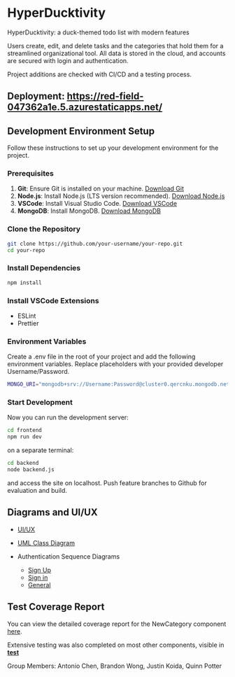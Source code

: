 # HyperDucktivity

HyperDucktivity: a duck-themed todo list with modern features

Users create, edit, and delete tasks and the categories that hold them for a streamlined organizational tool. All data is stored in the cloud, and accounts are secured with login and authentication.

Project additions are checked with CI/CD and a testing process.

## Deployment: https://red-field-047362a1e.5.azurestaticapps.net/

## Development Environment Setup

Follow these instructions to set up your development environment for the project.

### Prerequisites

1. **Git**: Ensure Git is installed on your machine. [Download Git](https://git-scm.com/downloads)
2. **Node.js**: Install Node.js (LTS version recommended). [Download Node.js](https://nodejs.org/)
3. **VSCode**: Install Visual Studio Code. [Download VSCode](https://code.visualstudio.com/)
4. **MongoDB**: Install MongoDB. [Download MongoDB](https://www.mongodb.com/try/download/community)

### Clone the Repository

```bash
git clone https://github.com/your-username/your-repo.git
cd your-repo
```

### Install Dependencies

```bash
npm install
```

### Install VSCode Extensions

- ESLint
- Prettier

### Environment Variables

Create a .env file in the root of your project and add the following environment variables. Replace placeholders with your provided developer Username/Password.

```bash
MONGO_URI="mongodb+srv://Username:Password@cluster0.qercnku.mongodb.net/?retryWrites=true&w=majority&appName=Cluster0"
```

### Start Development

Now you can run the development server:

```bash
cd frontend
npm run dev
```

on a separate terminal:

```bash
cd backend
node backend.js
```

and access the site on localhost. Push feature branches to Github for evaluation and build.

## Diagrams and UI/UX

- [UI/UX](https://www.figma.com/design/AQ2A8JZ1UcukN1M0KmOwQ8/Hyperducktivity-UI-Prototype%2FStoryboard?node-id=0-1&t=NdCUSGFDL9p2E7JI-0)

- [UML Class Diagram](./docs/uml.md)

- Authentication Sequence Diagrams
  - [Sign Up](./docs/SignUpSequenceDiagram.png)
  - [Sign in](./docs/LoginSequenceDiagram.png)
  - [General](./docs/ProtectedRouteSequenceDiagram.png)

## Test Coverage Report

You can view the detailed coverage report for the NewCategory component [here](./docs/NewCategory.jsx.html).

Extensive testing was also completed on most other components, visible in [__test__](./frontend/__test__/test_components/)

Group Members: Antonio Chen, Brandon Wong, Justin Koida, Quinn Potter
